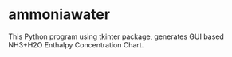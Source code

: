 # ammoniawater
This Python program using tkinter package, generates GUI based NH3+H2O Enthalpy Concentration Chart.
